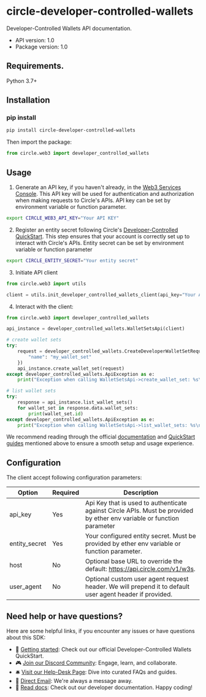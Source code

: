 # circle-developer-controlled-wallets
Developer-Controlled Wallets API documentation.

- API version: 1.0
- Package version: 1.0

## Requirements.

Python 3.7+

## Installation
### pip install

```sh
pip install circle-developer-controlled-wallets
```

Then import the package:
```python
from circle.web3 import developer_controlled_wallets
```


## Usage

1. Generate an API key, if you haven't already, in the [Web3 Services Console](https://console.circle.com/). This API key will be used for authentication and authorization when making requests to Circle's APIs. API key can be set by environment variable or function parameter.

```sh
export CIRCLE_WEB3_API_KEY="Your API KEY"
```

2. Register an entity secret following Circle's [Developer-Controlled QuickStart](https://learn.circle.com/quickstarts/dev-controlled-wallets). This step ensures that your account is correctly set up to interact with Circle's APIs. Entity secret can be set by environment variable or function parameter

```sh
export CIRCLE_ENTITY_SECRET="Your entity secret"
```

3. Initiate API client

```python
from circle.web3 import utils

client = utils.init_developer_controlled_wallets_client(api_key="Your API KEY", entity_secret="Your entity secret")
```

4. Interact with the client:

```python
from circle.web3 import developer_controlled_wallets

api_instance = developer_controlled_wallets.WalletSetsApi(client)

# create wallet sets
try:
    request = developer_controlled_wallets.CreateDeveloperWalletSetRequest.from_dict({
        "name": "my_wallet_set"
    })
    api_instance.create_wallet_set(request)
except developer_controlled_wallets.ApiException as e:
    print("Exception when calling WalletSetsApi->create_wallet_set: %s\n" % e)

# list wallet sets
try:
    response = api_instance.list_wallet_sets()
    for wallet_set in response.data.wallet_sets:
        print(wallet_set.id)
except developer_controlled_wallets.ApiException as e:
    print("Exception when calling WalletSetsApi->list_wallet_sets: %s\n" % e)
```

We recommend reading through the official [documentation](https://developers.circle.com/w3s) and [QuickStart guides](https://learn.circle.com/) mentioned above to ensure a smooth setup and usage experience.


## Configuration

The client accept following configuration parameters:

Option | Required | Description
------------ | ------------- | -------------
api_key | Yes | Api Key that is used to authenticate against Circle APIs. Must be provided by ether env variable or function parameter
entity_secret | Yes | Your configured entity secret. Must be provided by ether env variable or function parameter.
host | No | Optional base URL to override the default: https://api.circle.com/v1/w3s.
user_agent | No | Optional custom user agent request header. We will prepend it to default user agent header if provided.


## Need help or have questions?

Here are some helpful links, if you encounter any issues or have questions about this SDK:

- 📖 [Getting started](https://learn.circle.com/quickstarts/developer-controlled-wallets): Check out our official Developer-Controlled Wallets QuickStart.
- 🎮 [Join our Discord Community](https://discord.com/invite/buildoncircle): Engage, learn, and collaborate.
- 🛎 [Visit our Help-Desk Page](https://support.usdc.circle.com/hc/en-us/p/contactus?_gl=1*1va6vat*_ga*MTAyNTA0NTQ2NC4xNjk5NTYyMjgx*_ga_GJDVPCQNRV*MTcwMDQ5Mzg3Ny4xNC4xLjE3MDA0OTM4ODQuNTMuMC4w): Dive into curated FAQs and guides.
- 📧 [Direct Email](mailto:customer-support@circle.com): We're always a message away.
- 📖 [Read docs](https://developers.circle.com/w3s/docs?_gl=1*15ozb5b*_ga*MTAyNTA0NTQ2NC4xNjk5NTYyMjgx*_ga_GJDVPCQNRV*MTcwMDQ5Mzg3Ny4xNC4xLjE3MDA0OTM4ODQuNTMuMC4w): Check out our developer documentation.
Happy coding!
